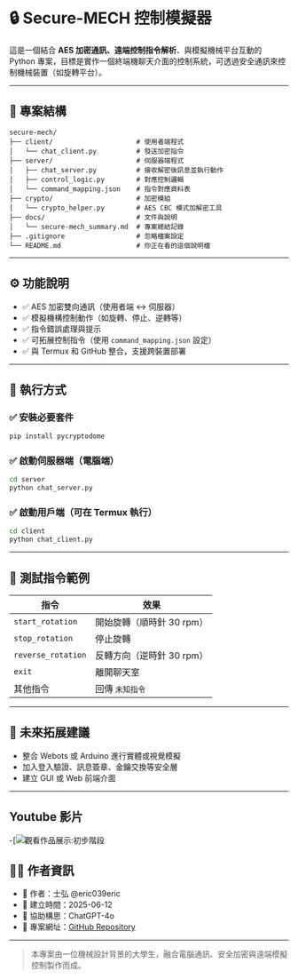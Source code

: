 # 🔒 Secure-MECH 控制模擬器

這是一個結合 **AES 加密通訊、遠端控制指令解析**、與模擬機械平台互動的 Python 專案，目標是實作一個終端機聊天介面的控制系統，可透過安全通訊來控制機械裝置（如旋轉平台）。

---

## 📁 專案結構

```
secure-mech/
├── client/                     # 使用者端程式
│   └── chat_client.py          # 發送加密指令
├── server/                     # 伺服器端程式
│   ├── chat_server.py          # 接收解密後訊息並執行動作
│   ├── control_logic.py        # 對應控制邏輯
│   └── command_mapping.json    # 指令對應資料表
├── crypto/                     # 加密模組
│   └── crypto_helper.py        # AES CBC 模式加解密工具
├── docs/                       # 文件與說明
│   └── secure-mech_summary.md  # 專案總結記錄
├── .gitignore                  # 忽略檔案設定
└── README.md                   # 你正在看的這個說明檔
```

---

## ⚙️ 功能說明

- ✅ AES 加密雙向通訊（使用者端 ↔ 伺服器）
- ✅ 模擬機構控制動作（如旋轉、停止、逆轉等）
- ✅ 指令錯誤處理與提示
- ✅ 可拓展控制指令（使用 `command_mapping.json` 設定）
- ✅ 與 Termux 和 GitHub 整合，支援跨裝置部署

---

## 🚀 執行方式

### ✅ 安裝必要套件

```bash
pip install pycryptodome
```

### ✅ 啟動伺服器端（電腦端）

```bash
cd server
python chat_server.py
```

### ✅ 啟動用戶端（可在 Termux 執行）

```bash
cd client
python chat_client.py
```

---

## 🧪 測試指令範例

| 指令              | 效果                           |
|-------------------|--------------------------------|
| `start_rotation`  | 開始旋轉（順時針 30 rpm）      |
| `stop_rotation`   | 停止旋轉                       |
| `reverse_rotation`| 反轉方向（逆時針 30 rpm）      |
| `exit`            | 離開聊天室                     |
| 其他指令          | 回傳 `未知指令`                |

---

## 🔮 未來拓展建議

- 整合 Webots 或 Arduino 進行實體或視覺模擬
- 加入登入驗證、訊息簽章、金鑰交換等安全層
- 建立 GUI 或 Web 前端介面

---

##  Youtube 影片

-[![觀看作品展示:初步階段](https://youtu.be/X-v8Dgv6xu8?si=GNeCzECrX_zgcUre)

## 👨‍💻 作者資訊

- 📛 作者：士弘 @eric039eric
- 📆 建立時間：2025-06-12
- 🧠 協助構思：ChatGPT-4o
- 🔗 專案網址：[GitHub Repository](https://github.com/eric039eric/secure-mech)

---

> 本專案由一位機械設計背景的大學生，融合電腦通訊、安全加密與遠端模擬控制製作而成。

